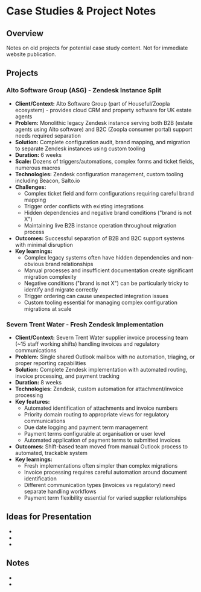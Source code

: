 # Case Studies & Project Notes

## Overview
Notes on old projects for potential case study content. Not for immediate website publication.

## Projects

### Alto Software Group (ASG) - Zendesk Instance Split
- **Client/Context:** Alto Software Group (part of Houseful/Zoopla ecosystem) - provides cloud CRM and property software for UK estate agents
- **Problem:** Monolithic legacy Zendesk instance serving both B2B (estate agents using Alto software) and B2C (Zoopla consumer portal) support needs required separation
- **Solution:** Complete configuration audit, brand mapping, and migration to separate Zendesk instances using custom tooling
- **Duration:** 6 weeks
- **Scale:** Dozens of triggers/automations, complex forms and ticket fields, numerous macros
- **Technologies:** Zendesk configuration management, custom tooling including Beacon, Salto.io
- **Challenges:**
  - Complex ticket field and form configurations requiring careful brand mapping
  - Trigger order conflicts with existing integrations
  - Hidden dependencies and negative brand conditions ("brand is not X")
  - Maintaining live B2B instance operation throughout migration process
- **Outcomes:** Successful separation of B2B and B2C support systems with minimal disruption
- **Key learnings:**
  - Complex legacy systems often have hidden dependencies and non-obvious brand relationships
  - Manual processes and insufficient documentation create significant migration complexity
  - Negative conditions ("brand is not X") can be particularly tricky to identify and migrate correctly
  - Trigger ordering can cause unexpected integration issues
  - Custom tooling essential for managing complex configuration migrations at scale

### Severn Trent Water - Fresh Zendesk Implementation
- **Client/Context:** Severn Trent Water supplier invoice processing team (~15 staff working shifts) handling invoices and regulatory communications
- **Problem:** Single shared Outlook mailbox with no automation, triaging, or proper reporting capabilities
- **Solution:** Complete Zendesk implementation with automated routing, invoice processing, and payment tracking
- **Duration:** 8 weeks
- **Technologies:** Zendesk, custom automation for attachment/invoice processing
- **Key features:**
  - Automated identification of attachments and invoice numbers
  - Priority domain routing to appropriate views for regulatory communications
  - Due date logging and payment term management
  - Payment terms configurable at organisation or user level
  - Automated application of payment terms to submitted invoices
- **Outcomes:** Shift-based team moved from manual Outlook process to automated, trackable system
- **Key learnings:**
  - Fresh implementations often simpler than complex migrations
  - Invoice processing requires careful automation around document identification
  - Different communication types (invoices vs regulatory) need separate handling workflows
  - Payment term flexibility essential for varied supplier relationships

## Ideas for Presentation
-
-
-

## Notes
-
-
